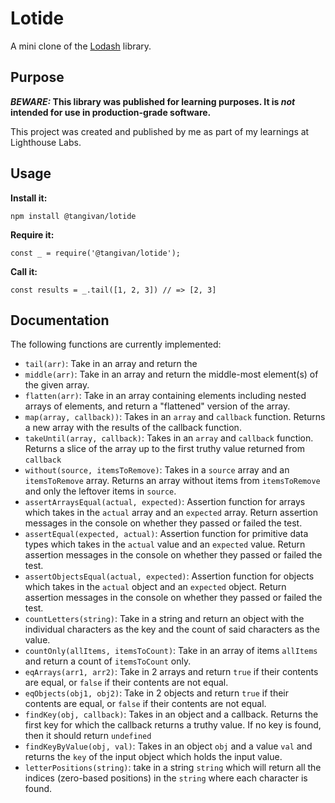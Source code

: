 # Lotide

A mini clone of the [Lodash](https://lodash.com) library.

## Purpose

**_BEWARE:_ This library was published for learning purposes. It is _not_ intended for use in production-grade software.**

This project was created and published by me as part of my learnings at Lighthouse Labs. 

## Usage

**Install it:**

`npm install @tangivan/lotide`

**Require it:**

`const _ = require('@tangivan/lotide');`

**Call it:**

`const results = _.tail([1, 2, 3]) // => [2, 3]`

## Documentation

The following functions are currently implemented:

* `tail(arr)`: Take in an array and return the 
* `middle(arr)`: Take in an array and return the middle-most element(s) of the given array.
* `flatten(arr)`: Take in an array containing elements including nested arrays of elements, and return a "flattened" version of the array.
* `map(array, callback))`: Takes in an `array` and `callback` function. Returns a new array with the results of the callback function.
* `takeUntil(array, callback)`: Takes in an `array` and `callback` function. Returns a slice of the array up to the first truthy value returned from `callback`
* `without(source, itemsToRemove)`: Takes in a `source` array and an `itemsToRemove` array. Returns an array without items from `itemsToRemove` and only the leftover items in `source`.
* `assertArraysEqual(actual, expected)`: Assertion function for arrays which takes in the `actual` array and an `expected` array. Return assertion messages in the console on whether they passed or failed the test.
* `assertEqual(expected, actual)`: Assertion function for primitive data types which takes in the `actual` value and an `expected` value. Return assertion messages in the console on whether they passed or failed the test.
* `assertObjectsEqual(actual, expected)`: Assertion function for objects which takes in the `actual` object and an `expected` object. Return assertion messages in the console on whether they passed or failed the test.
* `countLetters(string)`: Take in a string and return an object with the individual characters as the key and the count of said characters as the value.
* `countOnly(allItems, itemsToCount)`: Take in an array of items `allItems` and return a count of `itemsToCount` only.
* `eqArrays(arr1, arr2)`: Take in 2 arrays and return `true` if their contents are equal, or `false` if their contents are not equal.
* `eqObjects(obj1, obj2)`: Take in 2 objects and return `true` if their contents are equal, or `false` if their contents are not equal.
* `findKey(obj, callback)`: Takes in an object and a callback. Returns the first key for which the callback returns a truthy value. If no key is found, then it should return `undefined`
* `findKeyByValue(obj, val)`: Takes in an object `obj` and a value `val` and returns the `key` of the input object which holds the input value.
* `letterPositions(string)`: take in a string `string` which will return all the indices (zero-based positions) in the `string` where each character is found.